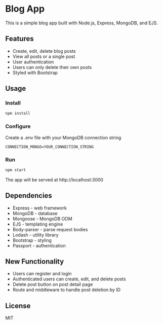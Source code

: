 # Blog App

This is a simple blog app built with Node.js, Express, MongoDB, and EJS.

## Features

- Create, edit, delete blog posts
- View all posts or a single post
- User authentication
- Users can only delete their own posts
- Styled with Bootstrap

## Usage

### Install

```bash
npm install
```

### Configure

Create a .env file with your MongoDB connection string

```
CONNECTION_MONGO=YOUR_CONNECTION_STRING
```

### Run

```bash
npm start
```

The app will be served at http://localhost:3000

## Dependencies

- Express - web framework
- MongoDB - database
- Mongoose - MongoDB ODM
- EJS - templating engine
- Body-parser - parse request bodies
- Lodash - utility library
- Bootstrap - styling
- Passport - authentication

## New Functionality

- Users can register and login
- Authenticated users can create, edit, and delete posts
- Delete post button on post detail page
- Route and middleware to handle post deletion by ID

## License

MIT
